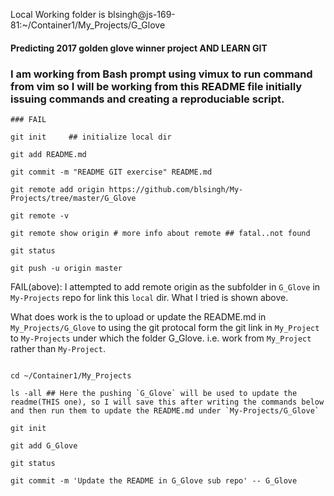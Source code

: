 
Local Working folder is blsingh@js-169-81:~/Container1/My_Projects/G_Glove

#### Predicting 2017 golden glove winner project AND LEARN GIT

### I am working from Bash prompt using vimux to run command from vim so I will be working from this README file initially issuing commands and creating a reproduciable script.







```
### FAIL

git init	 ## initialize local dir

git add README.md

git commit -m "README GIT exercise" README.md

git remote add origin https://github.com/blsingh/My-Projects/tree/master/G_Glove

git remote -v

git remote show origin # more info about remote ## fatal..not found

git status

git push -u origin master

```
FAIL(above): I attempted to add remote origin as the subfolder in `G_Glove` in `My-Projects` repo for link this `local` dir.  What I tried is shown above.

What does work is the to upload or update the README.md in `My_Projects/G_Glove` to using the git protocal form the git link in `My_Project` to `My-Projects` under which the folder G_Glove. i.e. work from `My_Project` rather than `My-Project`.

```

cd ~/Container1/My_Projects

ls -all ## Here the pushing `G_Glove` will be used to update the readme(THIS one), so I will save this after writing the commands below and then run them to update the README.md under `My-Projects/G_Glove`

git init

git add G_Glove

git status

git commit -m 'Update the README in G_Glove sub repo' -- G_Glove


```



